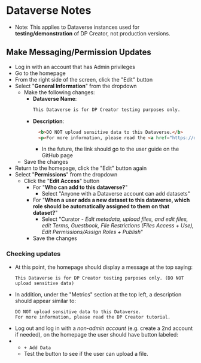 # Dataverse Notes

- Note: This applies to Dataverse instances used for **testing/demonstration** of DP Creator, not production versions.

## Make Messaging/Permission Updates

- Log in with an account that has Admin privileges
- Go to the homepage
- From the right side of the screen, click the "Edit" button
- Select "**General Information**" from the dropdown
  - Make the following changes:
     - **Dataverse Name**: 
        ```html
        This Dataverse is for DP Creator testing purposes only.
        ```
     - **Description**: 
        ```html
          <b>DO NOT upload sensitive data to this Dataverse.</b>
          <p>For more information, please read the <a href="https://docs.google.com/document/d/1cjogg37M069Y5JwOJ5FC6w_BAqhyUmgag6eXXpJmegA/edit#heading=h.qs7dsqoouasg" target="_blank">DP Creator Tutorial</a>.</p>
        ```
       - In the future, the link should go to the user guide on the GitHub page
  - Save the changes
- Return to the homepage, click the "Edit" button again
- Select "**Permissions**" from the dropdown
  - Click the "**Edit Access**" button
     - For "**Who can add to this dataverse?**"
        - Select "Anyone with a Dataverse account can add datasets"
     - For "**When a user adds a new dataset to this dataverse, which role should be automatically assigned to them on that dataset?**"
        - Select "Curator - <i>Edit metadata, upload files, and edit files, edit Terms, Guestbook, File Restrictions (Files Access + Use), Edit Permissions/Assign Roles + Publish</i>"
     - Save the changes

### Checking updates

- At this point, the homepage should display a message at the top saying:
  ```
  This Dataverse is for DP Creator testing purposes only. (DO NOT upload sensitive data)
  ```
- In addition, under the "Metrics" section at the top left, a description should appear similar to:
    ```
    DO NOT upload sensitive data to this Dataverse.
    For more information, please read the DP Creator tutorial.
    ```
- Log out and log in with a _non-admin account_ (e.g. create a 2nd account if needed), on the homepage the user should have button labeled:
- 
   - `+ Add Data`
   - Test the button to see if the user can upload a file.
  
  
  